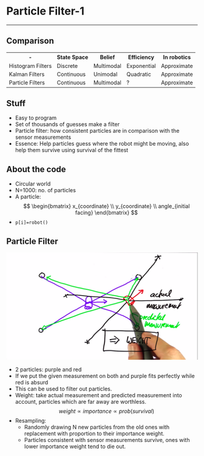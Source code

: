 # Particle Filter-1

---

## Comparison
<table>
  <tr>
    <th>-</th>
    <th>State Space</th>
    <th>Belief</th>
    <th>Efficiency</th>
    <th>In robotics</th>
  </tr>
  <tr>
    <td>Histogram Filters</td>
    <td>Discrete</td>
    <td>Multimodal</td>
    <td>Exponential</td>
    <td>Approximate</td>
  </tr>
  <tr>
    <td>Kalman Filters</td>
    <td>Continuous</td>
    <td>Unimodal</td>
    <td>Quadratic</td>
    <td>Approximate</td>
  </tr>
  <tr>
    <td>Particle Filters</td>
    <td>Continuous</td>
    <td>Multimodal</td>
    <td>?</td>
    <td>Approximate</td>
  </tr>
</table>

## Stuff
- Easy to program
- Set of thousands of guesses make a filter
- Particle filter: how consistent particles are in comparison with the sensor measurements
- Essence: Help particles guess where the robot might be moving, also help them survive using survival of the fittest

## About the code
- Circular world
- N=1000: no. of particles
- A particle: $$ \begin{bmatrix} x_{coordinate} \\ y_{coordinate} \\ angle_{initial facing} \end{bmatrix} $$
- `p[i]=robot()`

## Particle Filter
![](Screenshots/1.png)
- 2 particles: purple and red
- If we put the given measurement on both and purple fits perfectly while red is absurd
- This can be used to filter out particles.
- Weight: take actual measurement and predicted measurement into account, particles which are far away are worthless.$$ weight \propto importance \propto prob(survival) $$
- Resampling:
  - Randomly drawing N new particles from the old ones with replacement with proportion to their importance weight.
  - Particles consistent with sensor measurements survive, ones with lower importance weight tend to die out.
